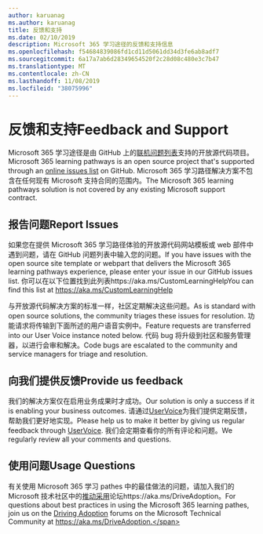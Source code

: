 ```yaml
---
author: karuanag
ms.author: karuanag
title: 反馈和支持
ms.date: 02/10/2019
description: Microsoft 365 学习途径的反馈和支持信息
ms.openlocfilehash: f54684839086fd1cd11d5061dd34d3fe6ab8adf7
ms.sourcegitcommit: 6a17a7ab6d28349654520f2c28d08c480e3c7b47
ms.translationtype: MT
ms.contentlocale: zh-CN
ms.lasthandoff: 11/08/2019
ms.locfileid: "38075996"
---
```

# <a name="feedback-and-support"></a><span data-ttu-id="66ea6-103">反馈和支持</span><span class="sxs-lookup"><span data-stu-id="66ea6-103">Feedback and Support</span></span>

<span data-ttu-id="66ea6-104">Microsoft 365 学习途径是由 GitHub 上的[联机问题列表](https://aka.ms/CustomLearningHelp)支持的开放源代码项目。</span><span class="sxs-lookup"><span data-stu-id="66ea6-104">Microsoft 365 learning pathways is an open source project that's supported through an [online issues list](https://aka.ms/CustomLearningHelp) on GitHub.</span></span> <span data-ttu-id="66ea6-105">Microsoft 365 学习路径解决方案不包含在任何现有 Microsoft 支持合同的范围内。</span><span class="sxs-lookup"><span data-stu-id="66ea6-105">The Microsoft 365 learning pathways solution is not covered by any existing Microsoft support contract.</span></span>  

## <a name="report-issues"></a><span data-ttu-id="66ea6-106">报告问题</span><span class="sxs-lookup"><span data-stu-id="66ea6-106">Report Issues</span></span>

<span data-ttu-id="66ea6-107">如果您在提供 Microsoft 365 学习路径体验的开放源代码网站模板或 web 部件中遇到问题，请在 GitHub 问题列表中输入您的问题。</span><span class="sxs-lookup"><span data-stu-id="66ea6-107">If you have issues with the open source site template or webpart that delivers the Microsoft 365 learning pathways experience, please enter your issue in our GitHub issues list.</span></span>  <span data-ttu-id="66ea6-108">你可以在以下位置找到此列表https://aka.ms/CustomLearningHelp</span><span class="sxs-lookup"><span data-stu-id="66ea6-108">You can find this list at https://aka.ms/CustomLearningHelp</span></span>  

<span data-ttu-id="66ea6-109">与开放源代码解决方案的标准一样，社区定期解决这些问题。</span><span class="sxs-lookup"><span data-stu-id="66ea6-109">As is standard with open source solutions, the community triages these issues for resolution.</span></span> <span data-ttu-id="66ea6-110">功能请求将传输到下面所述的用户语音实例中。</span><span class="sxs-lookup"><span data-stu-id="66ea6-110">Feature requests are transferred into our User Voice instance noted below.</span></span> <span data-ttu-id="66ea6-111">代码 bug 将升级到社区和服务管理器，以进行会审和解决。</span><span class="sxs-lookup"><span data-stu-id="66ea6-111">Code bugs are escalated to the community and service managers for triage and resolution.</span></span>  

## <a name="provide-us-feedback"></a><span data-ttu-id="66ea6-112">向我们提供反馈</span><span class="sxs-lookup"><span data-stu-id="66ea6-112">Provide us feedback</span></span>

<span data-ttu-id="66ea6-113">我们的解决方案仅在启用业务成果时才成功。</span><span class="sxs-lookup"><span data-stu-id="66ea6-113">Our solution is only a success if it is enabling your business outcomes.</span></span>  <span data-ttu-id="66ea6-114">请通过[UserVoice](https://go.microsoft.com/fwlink/?linkid=2109552)为我们提供定期反馈，帮助我们更好地实现。</span><span class="sxs-lookup"><span data-stu-id="66ea6-114">Please help us to make it better by giving us regular feedback through  [UserVoice](https://go.microsoft.com/fwlink/?linkid=2109552).</span></span>  <span data-ttu-id="66ea6-115">我们会定期查看你的所有评论和问题。</span><span class="sxs-lookup"><span data-stu-id="66ea6-115">We regularly review all your comments and questions.</span></span> 

## <a name="usage-questions"></a><span data-ttu-id="66ea6-116">使用问题</span><span class="sxs-lookup"><span data-stu-id="66ea6-116">Usage Questions</span></span>

<span data-ttu-id="66ea6-117">有关使用 Microsoft 365 学习 pathes 中的最佳做法的问题，请加入我们的 Microsoft 技术社区中的[推动采用](https://aka.ms/DriveAdoption)论坛https://aka.ms/DriveAdoption。</span><span class="sxs-lookup"><span data-stu-id="66ea6-117">For questions about best practices in using the Microsoft 365 learning pathes, join us on the [Driving Adoption](https://aka.ms/DriveAdoption) forums on the Microsoft Technical Community at https://aka.ms/DriveAdoption.</span></span> 

